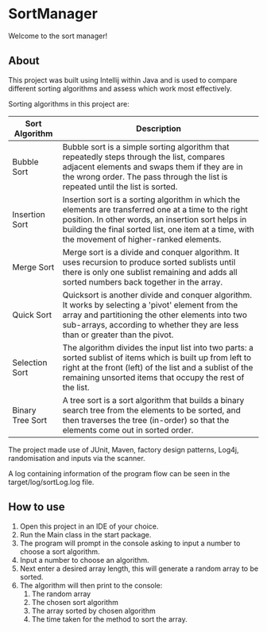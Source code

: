 # SortManager #

Welcome to the sort manager!

## About ##

This project was built using Intellij within Java and is used to compare different sorting algorithms and assess which work most effectively.

Sorting algorithms in this project are:

Sort Algorithm | Description
---------------|------------
Bubble Sort    | Bubble sort is a simple sorting algorithm that repeatedly steps through the list, compares adjacent elements and swaps them if they are in the wrong order. The pass through the list is repeated until the list is sorted.
Insertion Sort | Insertion sort is a sorting algorithm in which the elements are transferred one at a time to the right position. In other words, an insertion sort helps in building the final sorted list, one item at a time, with the movement of higher-ranked elements.
Merge Sort     | Merge sort is a divide and conquer algorithm. It uses recursion to produce sorted sublists until there is only one sublist remaining and adds all sorted numbers back together in the array.
Quick Sort     | Quicksort is another divide and conquer algorithm. It works by selecting a 'pivot' element from the array and partitioning the other elements into two sub-arrays, according to whether they are less than or greater than the pivot.
Selection Sort | The algorithm divides the input list into two parts: a sorted sublist of items which is built up from left to right at the front (left) of the list and a sublist of the remaining unsorted items that occupy the rest of the list.
Binary Tree Sort| A tree sort is a sort algorithm that builds a binary search tree from the elements to be sorted, and then traverses the tree (in-order) so that the elements come out in sorted order.

The project made use of JUnit, Maven, factory design patterns, Log4j, randomisation and inputs via the scanner.

A log containing information of the program flow can be seen in the target/log/sortLog.log file.

## How to use ##

1. Open this project in an IDE of your choice.
2. Run the Main class in the start package.
3. The program will prompt in the console asking to input a number to choose a sort algorithm.
4. Input a number to choose an algorithm.
5. Next enter a desired array length, this will generate a random array to be sorted.
6. The algorithm will then print to the console: 
    1. The random array 
    2. The chosen sort algorithm
    3. The array sorted by chosen algorithm
    4. The time taken for the method to sort the array.
     